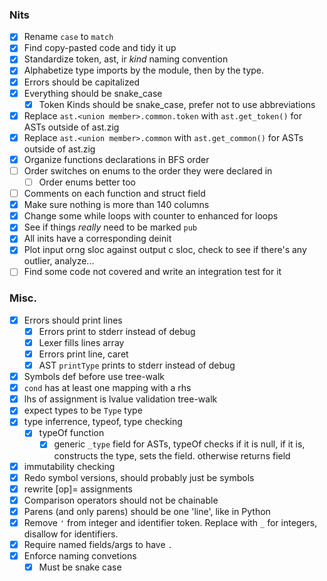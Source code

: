 ### Nits
<!-- These are good first-issues for those looking to contribute -->
- [x] Rename `case` to `match`
- [x] Find copy-pasted code and tidy it up
- [x] Standardize token, ast, ir *kind* naming convention
- [x] Alphabetize type imports by the module, then by the type.
- [x] Errors should be capitalized
- [x] Everything should be snake_case
    - [x] Token Kinds should be snake_case, prefer not to use abbreviations
- [x] Replace `ast.<union member>.common.token` with `ast.get_token()` for ASTs outside of ast.zig
- [x] Replace `ast.<union member>.common` with `ast.get_common()` for ASTs outside of ast.zig
- [x] Organize functions declarations in BFS order
- [ ] Order switches on enums to the order they were declared in
    - [ ] Order enums better too
- [ ] Comments on each function and struct field
- [x] Make sure nothing is more than 140 columns
- [x] Change some while loops with counter to enhanced for loops
- [x] See if things *really* need to be marked `pub`
- [x] All inits have a corresponding deinit
- [x] Plot input orng sloc against output c sloc, check to see if there's any outlier, analyze...
- [ ] Find some code not covered and write an integration test for it

### Misc.
- [x] Errors should print lines
    - [x] Errors print to stderr instead of debug
    - [x] Lexer fills lines array
    - [x] Errors print line, caret
    - [x] AST `printType` prints to stderr instead of debug
- [x] Symbols def before use tree-walk
- [x] `cond` has at least one mapping with a rhs
- [x] lhs of assignment is lvalue validation tree-walk
- [x] expect types to be `Type` type
- [x] type inferrence, typeof, type checking
    - [x] typeOf function
        - [x] generic `_type` field for ASTs, typeOf checks if it is null, if it is, constructs the type, sets the field. otherwise returns field
- [x] immutability checking
- [x] Redo symbol versions, should probably just be symbols
- [x] rewrite [op]= assignments
- [x] Comparison operators should not be chainable
- [x] Parens (and only parens) should be one 'line', like in Python
- [x] Remove `'` from integer and identifier token. Replace with `_` for integers, disallow for identifiers.
- [x] Require named fields/args to have `.`
- [x] Enforce naming convetions
    - [x] Must be snake case
        <!-- `([A-Z]*[a-z0-9]*_)*[A-Z]*[a-z0-9]*`
    - [x] Cannot define names that begin with `_` outside of prelude
    - [x] Types, traits, and functions that return types must be capitalized. Nothing else may be.
- [x] Make modulo not chainable (perhaps even replace it with `mod` and `rem` prelude functions)
- [x] Make it so that calls take in a list, not necessarily a product, so you can do something like this: `f((1, 2, 3))`
- [x] Adopt Go's newline insertion rules
- [x] Allow trailing commas in parenthesis (`, nl )` => `nl )`)
- [x] Create a builtin module which contains info about builtin types
    - [x] Grep for every instance of `Int8` or something, extract that info to a file
- [x] Fix camelCase detector (post-check, either all letters are capped, or just first of block)
- [x] Error if a symbol is marked mut when it isn't muted
- [x] 1-tuple, 1-sum
- [x] Equality of products is just equality of all members in a product. Same with slices, strings, etc
    - [x] Addresses are equalable
    - [ ] tuple not-equal
- [x] Some function call lines are prepended and then popped before function call
- [x] IRs should use L_Values for sources too (its not harder to optimize btw)
- [x] Put Validation_State in its own file, bring along poisoned and init_structures
- [x] ir -> {(IR, IRKind, IRData), (SymbolVersion, L_Value), BasicBlock, CFG}, lower.zig
- [x] Move DAG to its own file, along with the type set functions
- [x] Keep Symbol and Scope together, remove SymbolKind, create a new file for creating the tree
- [x] Separate symbol pass to map identifiers to symbols
    - Add a separate `field` AST kind, that doesn't refer to an identifier, but to a field
    - Remove anything that now doesn't need to pass scope
    - typeof, expand_type, typesMatch
- [x] Simplify validate
- [x] Move `reprFromTokenKind` into TokenKind
- [x] Create a `Labels` struct for lower, to simplify things
- [x] If a `create()` function is inerrant, call it `init` instead
- [x] Functions with long switches should not have any external state, cases should be ideally <20~30 lines long
    - [x] Perhaps create an `arrayOf` AST kind
- [x] In import graph, 1.5 <= (E+1)/N <= 4.0
- [x] look into `Walk.zig` from ziglang, seems like a pretty good way to walk over an AST
    - rewrite `ast` to be like IR
- [x] Write a python script to look for duplicate code!
- [x] Error if non-unit/non-void expression in block that isn't the final expression (this must be discarded, discards are unit typed)
- [x] Figure out how to do lints before GCC does
- [ ] Go through MISRA when writing reqs
- [ ] Omitting a `->` in a function defaults to return type to be unit

### Testing
- [x] test.orng should detect which folders are in tests/integration, and create those folders in tests/integration/build, rather than it being hard-coded.
- [x] find out if GCC supports UBSan! enable it
- [x] allow more than one command line argument
- [x] `count` command which just counts the number of .orng files
- [x] Enable coverage for subdirectories of integration
- [ ] Give a list of the tests that failed after a run
- [ ] Print integration test results after the tests are run, so it takes less time
- [ ] Negative tests should be in folders according to the kind of error, fail if other error than the expected

### In-House rdgen
- [ ] Written in Zig
- [ ] Parses an LL(1) grammar
- [ ] Rejects if grammar is not LL(1) ("ambiguity" but not exactly)
- [ ] Generates JSON files of example programs, with identifiers, numbers, etc replaced with random values

### Language Features
- [x] addresses
    - [x] addr-of operator
    - [x] dereference operator
        - [x] validate address type
        - [x] lvalue
    - [x] codegen pointer types
    - [x] deref copy
    - [x] `&mut` and validation (also find a way to validate assigning to mut symbols, though that's technically different)
- [x] basic optimizations
    - [x] version symbols
    - [x] Constant fold
    - [x] Dead code elimination
    - [x] If a BB is just a branch on a phi parameter, and the argument is a known value, branch to whichever BB would have been branched to  
- [x] `defer`
    - [x] count defers in block tree-walk
- [x] `continue`/`break`/`return`
- [x] function calls
    - [x] parameters
    - [x] anon functions
    - [x] nested functions
    - [x] mut function parameters
    - [x] function call arity/type validation
    - [x] collect function types in program struct, generate typedefs
    - [x] default parameters
    - [x] named arguments
- [x] tuples
    - [x] type dependency DAG
        > Two product types are C-equivalent if they're field's types match as you go through the struct
        > Then, when you generate them, just do `struct struct_1 {int _1, int _2}`, which would match `(x: Int, y: Int)` and `(Int, Int)`
    - [x] `.` select
    - [x] select and loadStruct optimizations
    - [x] dot-assign
        - [x] validate dot lvalue
    - [x] default fields
    - [x] named fields
        - [x] change grammar to use assignments instead of `<-`. assignments have void type anyway, probably no confusion with `==`
    - [x] pointer to tuple, tuple of pointers, select deref
    - [x] should not be able to mix annot and non-annot tuples
- [x] arrays
    - [x] index
    - [x] index-assign
        - [x] validate index lvalue
    - [x] when deref copy prop op is enabled, pemdas.orng emits type error
- [x] slices
    - [x] `[]` slice from array operator, with variants
    - [x] subslices
    - [x] sublices with inferred lower bound (0)
    - [x] sublices with inferred upper bound (length)
    - [x] slice literals
- [x] UTF8
    - [x] Byte type
    - [x] string literals
        > NOT array/slice of characters. UTF8 encoding is variable width, so array/slice of Bytes!
        - [x] Character escapes (`\n`, `\r`, `\t`, `\x<hex byte>`)
        - [x] Error on invalid escapes (this should happen at lex-time)
        - [x] `String` type in prelude, which is an alias for `[]Byte` (immutable byte array)
        - [x] multiline string literals
    - [x] Character literals
        - [x] Character escapes (`\n`, `\r`, `\t`)
        - [x] Error on invalid escapes
        - [x] Error if character literal contains more than one character
- [ ] Sum types
    - [x] `||` for union
    - [x] Optimize `double.orng`: use-def analysis is buggy for selects, select-copy elimination opt isn't working
    - [x] equality on sum type values
    - [x] reset back to call syntax, arrow syntax sucks weenee
    - [ ] Builtin-function (?) to get tag name as string from sum
- [x] optionals
    - [x] `?` constructor
    - [x] remove `fromOptional`
    - [x] `orelse` coalesce
    - [x] control-flow operators return optional if else isn't present
- [x] errors
    - [x] binary `!`
    - [x] `catch`
    - [x] `errdefer`
    - [x] `try`
    - [x] inferred errors
        > Investigate. Seems problematic to implement well
        - [x] Add convenience functions for sums to get the `ok` annotation from an error, instead of indexing the sum directly
    - [x] remove `throw`
- [x] more compile errors
    - [x] negative tests (coarse grained, just a bunch of files that should fail... for some reason or another. Would be too chaotic to mandate which error or where in source the error should occur)
        - [x] negative tests up to type checking
        - [x] `.poison` AST node which represents apart of the program with errors that should not be re-validated
        - [x] negative tests beyond type checking
        - [x] fix spans being inconsistently off (perhaps make it so that the whole expression is highlighted)
        > 'positive' test cases compile (panics are 'positive'!). 'negative' test cases do not compile!
    - [x] unreachable
        - [x] stack traces
        - [x] go back and add optional `case`, with `| else => unreachable` clauses
    - [x] proper fuzz tests
        > If a program ever compiles, make a log of what the orng program was
        > Fuzz testing will unfortunately crash if compiler crashes (maybe can be de-coupled?), so store latest orng program somewhere too
    - [x] default values
    - [x] explicit discarding with `_`
        - [x] error if discard when it's used
        - [x] error if function parameter is not used
        - [x] error if the result from a call is not used
    - [x] static index out of bounds
    - [x] dynamic index out of bounds
    - [x] static slice lower <= upper
    - [x] dynamic slice lower <= upper
    - [x] static checked arithmetic (actually easy since optimizer already does these automatically)
    - [x] static union tag check
    - [x] dynaminc union tag check
    - [x] sanitize call stack lines to escape " and \
    - [x] suggest the most similar visible identifier when an unknown identifier is used
    - [x] Make Arithmetic (operators) Great, Allegedly
        - [x] Types on both sides should be equal. Expect proper type (No subtyping!)
            - [x] Most binops need types to be *identical*
            - [x] Comparison operators only need types to be *assignable*
                > `x = 1 + 2 + 3` counterpoint: here there are two `+` operators, one performs identical, the other performs assignable
            - [x] Define representability too for constants
        - [x] Add Int8, Int16, Int32, Int64, Float32, Float64, Byte, Word16, Word32, Word64
        - [x] Add UB checking for signed integer arithmetic
            > {Int8, Int16, Int32, Int64} x {negate, add, sub, mult, div, mod, exponent}
    - [x] Enable the following warnings:
        - [x] `-Wformat=2`
        - [x] `-Werror`
        - [x] `-Wall`
            - [x] variable set but not used
            - [x] `unsigned char*` strings
            - [x] self-comparison optimization
            - [x] mark $panic() as _Noreturn
        - [x] `-Wextra`
        - [x] `-Wpedantic`
        - [x] `-pedantic-errors`
        - [x] `-Wconversion`
        - [x] `-Wsign-conversion`
        - [x] `-Wfloat-conversion`
        - [x] `-Wcast-qual`
        - [x] `-Wlogical-op`
        - [x] `-Wshadow`
        - [x] `-Wmisleading-indentation`
- [ ] pattern matching
    - [x] `let` product destructuring
        - [x] `mut` applies before symbols
        - [x] Identifiers define new symbols, having a name repeat is a redefinition error
        - [x] recursive pattern matching
        - [x] `_` to ignore
            - [x] error if `_` is marked as `mut` or `const`
    - [x] assign product destructuring
        ```
        let (mut x, mut y): (Int, Int) = {4, 5}
        (x, y) = {y, x}
        ```
        - [x] `_` to ignore
    - [x] `match` expression
        - [x] Value matching
            > expr equals value
            - [x] compile-time check that value is same type as expr
        - [x] Block values
        - [x] Symbol capture
            > infallible match, declare symbol before rhs
        - [x] Product destructuring
            > all of terms match
            - [x] check product arity at compile-time, must match
        - [x] Sum destructuring
            > tag of expr matches tag of pattern
            - [x] check that expr is of the same sum type at compile-time
        - [x] Inferred members
        - [x] Injection
            > lhs sum matches, rhs pattern matches
            - [x] validate injection is valid for type, of course
            - [x] fix injection cruft with domainOf
        - [x] Fix syntax with nested matches
        - [x] `_` to ignore value 
        - [x] Error if match is not total
        - [x] Remove `else` from match blocks
        - [ ] `|` to match different cases
            > All cases must have the same number of symbols defined
            > For each symbol defined, it must have the same type for all cases
        - [ ] `pattern if cond => rhs` for arbitrary additional conditions in match cases
        - [ ] `low..upp` for ranges, like in Zig. Can leave off `low` or `upp` to be (theoretically) "negative and positive infinity", respectively
            - [ ] should work for floats, also
- [ ] new optimizations
    - [x] measure source-to-output ratio
    - [x] string literals should be indexed at compile-time, dont do runtime check
    - [x] remove ifndefs
    - [x] don't generate section comments if the section is empty
    - [x] don't generate the label for a basic block if a CFG only has one basic block
    - [x] If a temporary is only used once, just inline it's definition with where it's used
        > Will require parens if the surrounding def precedence is higher
    - [x] Panics shouldn't jump, call to panic function instead of just for loop
    - [x] Try and print lvaues better
        - [x] `*&x` is just `x`
        - [x] Perhaps do precedence stuff too. Too many parenthesis!
        - [x] `+0` in lvalue for indexing is kinda dumb
    - [x] expand_types should only allocate if anything changes
    - [x] set retval to poison, don't just return from validateAST
    - [x] identity optimizations (adding 0, multiplying by 1, etc..)
        > These aren't always reduced, especially if the other side is variable
    - [x] multiplying by 0, 1 mod x
    - [x] avoid struct copies on select
    - [x] output BB breadth-first, use a queue, do not use recursion
        - [x] don't `goto` BB if it's the next one in the queue
    - [x] replace `x != 0` with `x`, `x == 0` with `!x`
    - [x] copy propagate `loadSymbol` IR
    - [x] instead of checking if def is null, do `what is the most recent definition in this bb`
        > *might* be able to add a list of predecessors to BBs, check list of BBs for defs too, if they agree on a value
        > Currently theres a discontinuity with how the IR works and how codegen works.
        > IR is in SSA form, whereas C is flattened so that all symbvers of a same symbol share a same variable
        > This is the preferable way to gen C code, but it leads to tricky situations one must be careful of
    - [x] better select optimizations
    - [ ] local value numbering
    - [ ] partial redundancy elimination
    - [ ] induction variable identification/unrolling (this is a good one if possible)
        - [ ] loop invariant lifting
    - [ ] ! inlining
        > Incredibly important optimization
    - [ ] ? pointer aliasing analysis (should squash most whitebox testing)
    - [ ] Codegen optimizations (less important)
        - [x] if a branch depends on a symbver with a `negate` def IR, plunge `negate` and flip labels
        - [ ] `derefCopy` should elide `*&`s
        - [ ] `printSymbolVersion` should collapse addrOf IR, etc
    - [x] coverage!
    - [x] fuzz with updated `fuzz.ebnf` to force a proper main function
- [x] compile-time evaluation (12/17/23)
    > Validate, IR, Optimize. Don't codegen, interpret!
        > Create the program struct very early on
        > Pass the program struct to validator, as validation may result in comptime code execution
        > Symbol > MIR > Optimization > Offset/slots > LIR (concat to program struct instructions)
        > When interpreting, use the program struct's instructions.
        > Symbols are referenced by their offsets.
        > BB and CFG are referenced by the next instruction, as if they were labels
        > Nothing should change for codegen, codegen uses symbvers and such, still prints out labels
    - [x] `const` is an annotation and symbol modifier
    > When a compile-time expression is evaluated
        - validate expr
        - surround with CFG context
        - convert to IR
        - optimize
        - interpret
    > When a function is needed to run at compile-time, check to see if the function CFG exists.
    - [x] expressions marked `comptime`
        - [x] redo code-gen, pass around writer, not a file, move main functions to modules
        - [x] be able to get expanded type from lvalue
        - [x] rename index field to rhs
    - [x] eval symbol defs defined as const
    - [x] eval default inits
    - [x] eval array sizes
    - [x] eval type annotations
    - [x] should be able to index heterogenous tuples with a comptime value
    - [x] various type operations
        - [x] `typeof` prefix operator which returns type expression of expression
        - [x] `default` prefix operator, which takes a type and returns the default value for that type
        - [x] define type inference and defaults for variable declarations in terms of `typeof` and `default`
            > This will require some fenangling, but it should be possible.
        - [x] define `==` and `!=` operators for types, do at comptime. Defined to be `lhs <: rhs and rhs <: lhs`
            - [ ] stretch goal: `<` and `>` for subtypes
        - [x] `sizeof`
        - [x] make `typeof`, `default`, `sizeof` functions that start with `@`
    - [x] reduce `if` at comptime
    - [x] Panic for div by zero, if int type cannot represent value, out of bounds (redo this for codegen!!)
- [ ] type classes / interfaces / traits 
    > Do not use for operator overloading!
    - [x] `trait T { ... }` to define it
        > These can be defined in any scope. They belong to their enclosing scope.
        > They are namespaced separately from other symbols. Lookup is similar.
    - [x] `impl [T] for X { ... }` to implement it for a type
        > These can be implemented in any scope. They belong to their enclosing scope.
        > Each scope has a `Type: AST -> Set(Trait: Trait)` "map". `Trait` types are a list of member function declarations.
        > This should create a global vtable
        - [x] Can leave trait null, static member functions
        - [x] Cannot impl for an addr-of
    - [x] `dyn Tr`, which is two pointers, one to the data, the other to the global vtable
    - [x] dot prepend `x.>f()`
        > In Scope, given `T = @typeof(x)`, lookup any trait `Tr` impls for the type `T` which match function name, parameter and return type
        > `scope.impl_map.lookup(@typeof(x))` gets you all the traits that the typeof x implements
        - [x] If x is a `dyn Tr`, still works
    - [x] `virtual` keyword
    - [x] `Self` type
        - [x] `Self` type in traits means the future type that will implement the type
        - [x] `Self` type in impls means the "for" type
    - [ ] `Ty <: Tr` returns if a type implements a trait
    - [ ] Add an optimization such that if the type of an invoke is known, rather than an invoke, change to just a call to the method
- [ ] function stamping
    - [x] functions returning `Type` should be capitalized
        - [x] capitalized should be all of them not just the first first first
    > When a function has any constant parameters, stamp out a new version of the function for each unique combination of arguments
    - [ ] first-class types based generics (stamp)
        - [x] templated templates
        - [x] default parameters
        - [x] default const parameters
        - [x] template-call in template function
        - [ ] generic types without `comptime` keyword
    - [ ] generic traits
    - [ ] generic methods
    - [ ] generic type unification
        > I seriously don't think this can be done with calls. It will still be useful, better than Zig's `anytype`.
        > Types can begin with `$ident`, where the type of `ident` will be inferred, and defined as a constant parameter
        - [ ] error if an identifier is `$` twice
        - [ ] error if `$` appears anywhere else but a type annotation
    - [ ] `impl Tr` stamps out a new monomorphised function for every new impl of `Tr`
        > Even though the type is stamped out, you can only treat it using its trait methods
    - [ ] iterators & for loops
        - [ ] multi-loops, ranges like zig
    - [ ] allocators
    - [ ] Eq, Ord, Num, Bits, Convertible in std
    - [ ] derive
    - [ ] `as` method which can do reinterpret casting (maybe different name?)
        > trait Convertible(const Other: Type) { fn as(self) -> Other }
    - [ ] `id` function in standard
- [ ] build system (built upon compile-time evaluation) 
    > **!IMPORTANT!** Should output .c and .h pair for each .orng file. Track dependencies, and only run CC on modified files and the files that depend* on modified files, to produce .o files which should be linked.
    - [ ] compile phase
        - [ ] locate `build.orng`
        - [ ] compile `build.orng` file into a module
    - [ ] build phase
        - [ ] Setup a `Builder` object, which represents a DAG of goals (ie compiling an executable), and steps that achieve those goals
        - [ ] Pass the Builder (along with cmd line args) to `build()` in `build.orng`, interpret
        - [ ] `build()` fleshes out the DAG
            - [ ] executables have build modes like (debug | release), (executable | static library | dynamic library)
                - [ ] **IMPORTANT** indexes need to make their lhs lvalues in IR iff debug mode is off
            - [ ] be able to include C source files
            - [ ] be able to specify C header directories
            - [ ] be able to link static libraries
            - [ ] be able to link dynamic libraries
            - [ ] freestanding programs
    - [ ] make phase
        - [ ] Directed by the Builder object, and by the target specified by the cmd line args, execute the steps
    - [ ] `pub` keyword
    - [ ] import syntax before any definitions `["from" package {"::" package}] "import" module ["as" ident]`
        > Packages are directories, mapped in the build file
        > This allows dependencies to be simple
        > Also makes canonical names the norm
        > `module` is the filename in the package without the `.orng`, so file names have to abide by identifier syntax
    - [ ] `::` for module selection
    - [ ] `test` to do tests
        > Rework integration tests
    - [ ] `fn main(sys: System)->!()`
        > System contains:
            - args: []String // the command line args
            - stdin: dyn Reader
            - stdout: dyn Writer
            - stderr: dyn Writer
            - global_allocator: dyn Allocator
            - fs: // File System?
            - net: // Socket system?
            - env: // How should environment variables work?
    > How do externs work?
    - [ ] random trait stuff now
        - [ ] Cannot impl an empty trait for primitives!
        - [ ] If T isn't null, either T or X must be defined in the same module
        - [ ] If T is null, X must be defined in the same module
- [ ] refinement types
    > This feature may not be needed, or good
    - [ ] `where` which checks at runtime if a condition is true, panics if it's not
    - [ ] `==>` implies boolean operator might be handy
        > `a ==> b` == `(not a) or b`
        > this is just sorta useful in general, even without refinements, which might not be as useful actually
        > `debug::assert(ast^ == .sum_value ==> ast_type^ == .sum_type)` <- very concise, readable, useful!
        > `ast^ == .match ==> mappings_have_rhs(ast)` <- short-circuits exactly like `(not a) or b`, (which isn't actually all that useful because rhs has to eval to a bool...)
    - [ ] `where comptime` checks a condition at compiletime. If a condition is false at compile-time, error

### Standard Library
- [ ] Collections
    - [ ] List
        - [ ] `map`, `filter`, `reduce`
        - [ ] `Array_List`, `Double_Linked_List`
    - [ ] HashMap
- [ ] IO
    - [ ] `class Writer`
    - [ ] `class Reader`
- [ ] Debug (?)
    - [ ] `print()`
    - [ ] `assert()`
    - [ ] `dump_currect_stack_trace()`
- [ ] Memory
    - [ ] `class Allocator`
    - [ ] `let const Fixed_Buffer_Allocator`
    - [ ] `let const Arena_Allocator`
    - [ ] `impl Eq for []T\Eq`
- [ ] Strings
    - [ ] String Buffer
- [ ] UTF8
    - [ ] `utf8_byte_sequence_length()`
    - [ ] `utf8_decode()`
    - [ ] `utf8_count_codepoints`
- [ ] ASCII
    - [ ] `is_whitespace()`
    - [ ] `is_lower()`
    - [ ] `is_upper()`
    - [ ] `is_digit()`
    - [ ] `is_alphanumeric()`
- [ ] Testing
    - [ ] `expect()`
    - [ ] `expect_equal()`
- [ ] Process
    - [ ] something like `subprocess.Popen` in Python
- [ ] Threads
- [ ] Fmt
    - [ ] `class Format`
    - [ ] `parse_int()`
    - [ ] `parse_float()`
- [ ] Rand
    - [ ] `prng()`
- [ ] File System
    - [ ] `let const MAX_PATH_BYTES`
    - [ ] `realpath()`
    - [ ] `cwd()`
- [ ] Math
    - [ ] `add() // does overflow check`
    - [ ] `sub() // does overflow check`
    - [ ] `mul() // does overflow check`
    - [ ] `lossy_cast()`
- [ ] prelude?
    - [ ] `@::tag_name()`
    - [ ] `@::as()`
    - [ ] `@::int_cast()`
    - [ ] `@::int_from_sum_tag()`
    - [ ] `@::div_trunc()`
    - [ ] `@::rem()`
    - [ ] `@::mod()`
    - [ ] `@::int_from_float()`
    - [ ] `@::int_from_bool()`
    - [ ] `@::truncate()`
    - [ ] `@::sum_from_tag()`
- [ ] C stdlib headers, even python imports!

### Language Server
- [ ] Highlighting
- [ ] Goto definition
- [ ] Show types when you hover
- [ ] Show types when they're inferred
- [ ] Show error messages
- [ ] Formatter
    - [ ] Takes in code and formats it
- [ ] Linter
    - [ ] Warn if line is too long (140, after being whitespace stripped, not including comments, is excessive)
    - [ ] Warn about code such as `y, x = x, y` which is parsed as `y, (x = x), y`
        > Warn when non-unit expressions are in the middle of a block?
    - [ ] Warn if identifier is not in the right style
    - [ ] Warn if identifier begins with `0` (not an octal, a decimal! use `0o` for octal)
- [ ] Documentation generator
    - [ ] `///` Comment blocks are documentation
    - [ ] `\<attribute>` to mark attributes
    - [ ] error if attributes aren't documented or if they are but aren't present in the function

### Wishlist
- [ ] Make matches have to be exhaustive over all product types too. Make it UB to not match. Don't return optional value for matches
    > Generate all possible values (treat Ints and Floats as unit)
    > Feed values to patterns in order (ignore {block} patterns). 
    > If a pattern accepts, mark pattern, next value. 
    > If no patterns accept, value is witness of a value not matched by match, emit error.
    > After, if a pattern is not marked, it is a useless pattern, emit error.
    > Just not sure on the details. How are values represented? How are they generated? How are they accepted?
    > There's a better way to do this with matrices, but I didn't understand the papers.